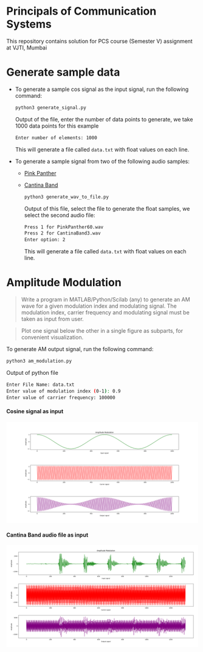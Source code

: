 # Principals of Communication Systems

This repository contains solution for PCS course (Semester V) assignment at VJTI, Mumbai

# Generate sample data

* To generate a sample cos signal as the input signal, run the following command:

    ```bash
    python3 generate_signal.py
    ```

    Output of the file, enter the number of data points to generate, we take 1000 data points for this example

    ```bash
    Enter number of elements: 1000
    ```

    This will generate a file called `data.txt` with float values on each line.

* To generate a sample signal from two of the following audio samples:
  * [Pink Panther](assets/PinkPanther60.wav)
  * [Cantina Band](assets/CantinaBand3.wav)

    ```bash
    python3 generate_wav_to_file.py
    ```

    Output of this file, select the file to generate the float samples, we select the second audio file:

    ```bash
    Press 1 for PinkPanther60.wav
    Press 2 for CantinaBand3.wav
    Enter option: 2
    ```

    This will generate a file called `data.txt` with float values on each line.

# Amplitude Modulation

> Write a program in MATLAB/Python/Scilab (any) to generate an AM wave for a given modulation index and modulating signal. The modulation index, carrier frequency and modulating signal must be taken as input from user.

> Plot one signal below the other in a single figure as subparts, for convenient visualization.

To generate AM output signal, run the following command:
    
```bash
python3 am_modulation.py
```

Output of python file

```bash
Enter File Name: data.txt
Enter value of modulation index (0-1): 0.9
Enter value of carrier frequency: 100000
```

#### Cosine signal as input

![](assets/figure_1_AM_cos.png)

#### Cantina Band audio file as input

![](assets/figure_2_AM_cantina_band.png)
